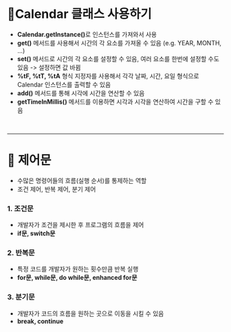 
# 📌Calendar 클래스 사용하기
- <b>Calendar.getInstance()</b>로 인스턴스를 가져와서 사용
- **get()** 메서드를 사용해서 시간의 각 요소를 가져올 수 있음 (e.g. YEAR, MONTH, ...)
- **set()** 메서드로 시간의 각 요소를 설정할 수 있음, 여러 요소를 한번에 설정할 수도 있음 -> 설정하면 값 바뀜
- **%tF, %tT, %tA** 형식 지정자를 사용해서 각각 날짜, 시간, 요일 형식으로 Calendar 인스턴스를 출력할 수 있음
- **add()** 메서드를 통해 시각에 시간을 연산할 수 있음
- **getTimeInMillis()** 메서드를 이용하면 시각과 시각을 연산하여 시간을 구할 수 있음

<br>

---

# 📌 제어문
- 수많은 명령어들의 흐름(실행 순서)를 통제하는 역할
- 조건 제어, 반복 제어, 분기 제어

### 1. 조건문
    
- 개발자가 조건을 제시한 후 프로그램의 흐름을 제어
- **if문, switch문**

### 2. 반복문
- 특정 코드를 개발자가 원하는 횟수만큼 반복 실행
- **for문, while문, do while문, enhanced for문**

### 3. 분기문
- 개발자가 코드의 흐름을 원하는 곳으로 이동을 시킬 수 있음
- **break, continue**

